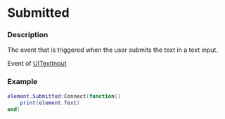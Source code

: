 # Submitted

### Description

The event that is triggered when the user submits the text in a text input.

Event of [UITextInput](/classes/UITextInput/)

### Example

```lua
element.Submitted:Connect(function()
    print(element.Text)
end)
```
